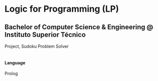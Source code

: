 # Logic for Programming (LP)
## Bachelor of Computer Science & Engineering @ Instituto Superior Técnico
Project, Sudoku Problem Solver
<br><br>

#### Language
Prolog
